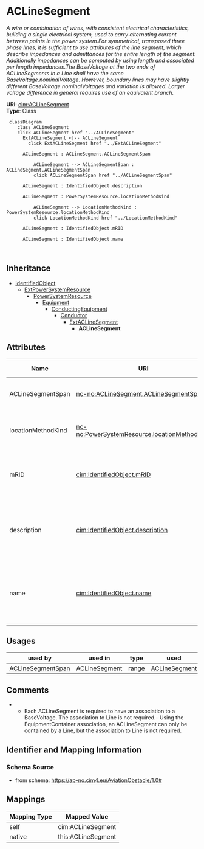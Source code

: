 # ACLineSegment


_A wire or combination of wires, with consistent electrical characteristics, building a single electrical system, used to carry alternating current between points in the power system.For symmetrical, transposed three phase lines, it is sufficient to use attributes of the line segment, which describe impedances and admittances for the entire length of the segment.  Additionally impedances can be computed by using length and associated per length impedances.The BaseVoltage at the two ends of ACLineSegments in a Line shall have the same BaseVoltage.nominalVoltage. However, boundary lines may have slightly different BaseVoltage.nominalVoltages and variation is allowed. Larger voltage difference in general requires use of an equivalent branch._





**URI**: [cim:ACLineSegment](http://iec.ch/TC57/CIM100#ACLineSegment)<br />
**Type**: Class




```mermaid
 classDiagram
    class ACLineSegment
    click ACLineSegment href "../ACLineSegment"
      ExtACLineSegment <|-- ACLineSegment
        click ExtACLineSegment href "../ExtACLineSegment"
      
      ACLineSegment : ACLineSegment.ACLineSegmentSpan
        
          ACLineSegment --> ACLineSegmentSpan : ACLineSegment.ACLineSegmentSpan
          click ACLineSegmentSpan href "../ACLineSegmentSpan"
        
      ACLineSegment : IdentifiedObject.description
        
      ACLineSegment : PowerSystemResource.locationMethodKind
        
          ACLineSegment --> LocationMethodKind : PowerSystemResource.locationMethodKind
          click LocationMethodKind href "../LocationMethodKind"
        
      ACLineSegment : IdentifiedObject.mRID
        
      ACLineSegment : IdentifiedObject.name
        
      
```





## Inheritance
* [IdentifiedObject](IdentifiedObject.md)
    * [ExtPowerSystemResource](ExtPowerSystemResource.md)
        * [PowerSystemResource](PowerSystemResource.md)
            * [Equipment](Equipment.md)
                * [ConductingEquipment](ConductingEquipment.md)
                    * [Conductor](Conductor.md)
                        * [ExtACLineSegment](ExtACLineSegment.md)
                            * **ACLineSegment**



## Attributes


| Name | URI | Cardinality and Range | Description | Inheritance |
| ---  | --- | --- | --- | --- |
| ACLineSegmentSpan | [nc-no:ACLineSegment.ACLineSegmentSpan](https://ap-no.cim4.eu/AviationObstacle/1.0#ACLineSegment.ACLineSegmentSpan) | 0..n <br />  [ACLineSegmentSpan](ACLineSegmentSpan.md)  | The associated AC Line Segment | [ExtACLineSegment](ExtACLineSegment.md) |
| locationMethodKind | [nc-no:PowerSystemResource.locationMethodKind](https://ap-no.cim4.eu/AviationObstacle/1.0#PowerSystemResource.locationMethodKind) | 0..1 <br />  [LocationMethodKind](LocationMethodKind.md)  | Possible methods to derive geographical location | [ExtPowerSystemResource](ExtPowerSystemResource.md) |
| mRID | [cim:IdentifiedObject.mRID](http://iec.ch/TC57/CIM100#IdentifiedObject.mRID) | 0..1 <br />  string  | Master resource identifier issued by a model authority | [IdentifiedObject](IdentifiedObject.md) |
| description | [cim:IdentifiedObject.description](http://iec.ch/TC57/CIM100#IdentifiedObject.description) | 0..1 <br />  string  | The description is a free human readable text describing or naming the object | [IdentifiedObject](IdentifiedObject.md) |
| name | [cim:IdentifiedObject.name](http://iec.ch/TC57/CIM100#IdentifiedObject.name) | 0..1 <br />  string  | The name is any free human readable and possibly non unique text naming the o... | [IdentifiedObject](IdentifiedObject.md) |





## Usages

| used by | used in | type | used |
| ---  | --- | --- | --- |
| [ACLineSegmentSpan](ACLineSegmentSpan.md) | ACLineSegment | range | [ACLineSegment](ACLineSegment.md) |






## Comments

* - Each ACLineSegment is required to have an association to a BaseVoltage. The association to Line is not required.- Using the EquipmentContainer association, an ACLineSegment can only be contained by a Line, but the association to Line is not required.

## Identifier and Mapping Information







### Schema Source


* from schema: https://ap-no.cim4.eu/AviationObstacle/1.0#





## Mappings

| Mapping Type | Mapped Value |
| ---  | ---  |
| self | cim:ACLineSegment |
| native | this:ACLineSegment |




